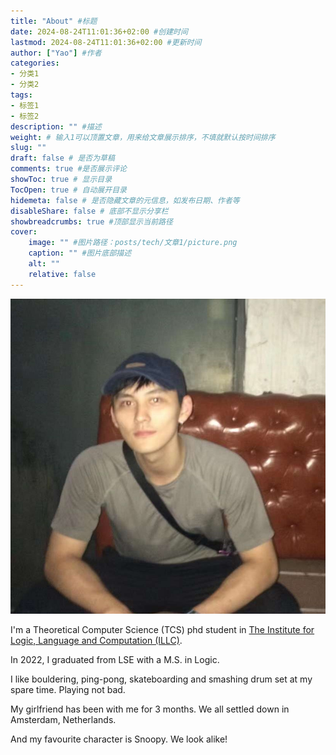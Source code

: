 ```yaml
---
title: "About" #标题
date: 2024-08-24T11:01:36+02:00 #创建时间
lastmod: 2024-08-24T11:01:36+02:00 #更新时间
author: ["Yao"] #作者
categories: 
- 分类1
- 分类2
tags: 
- 标签1
- 标签2
description: "" #描述
weight: # 输入1可以顶置文章，用来给文章展示排序，不填就默认按时间排序
slug: ""
draft: false # 是否为草稿
comments: true #是否展示评论
showToc: true # 显示目录
TocOpen: true # 自动展开目录
hidemeta: false # 是否隐藏文章的元信息，如发布日期、作者等
disableShare: false # 底部不显示分享栏
showbreadcrumbs: true #顶部显示当前路径
cover:
    image: "" #图片路径：posts/tech/文章1/picture.png
    caption: "" #图片底部描述
    alt: ""
    relative: false
---
```


![pic](me.png)

I'm a Theoretical Computer Science (TCS) phd student in [The Institute for Logic, Language and Computation (ILLC)](https://www.illc.uva.nl/AbouttheILLC/About-the-ILLC/).

In 2022, I graduated from LSE with a M.S. in Logic.

I like bouldering, ping-pong, skateboarding and smashing drum set at my spare time. Playing not bad.

My girlfriend has been with me for 3 months. We all settled down in Amsterdam, Netherlands.

And my favourite character is Snoopy. We look alike!
